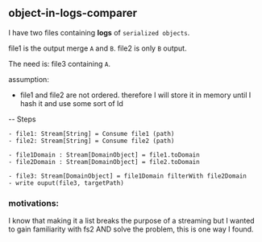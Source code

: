 ## object-in-logs-comparer

I have two files containing **logs** of `serialized objects`.

file1 is the output merge `A` and `B`.
file2 is only `B` output.

The need is: file3 containing `A`.

assumption: 
- file1 and file2 are not ordered. therefore I will store it in memory until I hash it and use some sort of Id

-- Steps

    - file1: Stream[String] = Consume file1 (path)
    - file2: Stream[String] = Consume file2 (path)
    
    - file1Domain : Stream[DomainObject] = file1.toDomain
    - file2Domain : Stream[DomainObject] = file2.toDomain

    - file3: Stream[DomainObject] = file1Domain filterWith file2Domain
    - write ouput(file3, targetPath)


### motivations:
I know that making it a list breaks the purpose of a streaming but I wanted to gain familiarity with fs2 AND solve the problem, this is one way I found.
